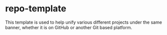 # repo-template
This template is used to help unify various different projects under the same banner, whether it is on GitHub or another Git based platform.

